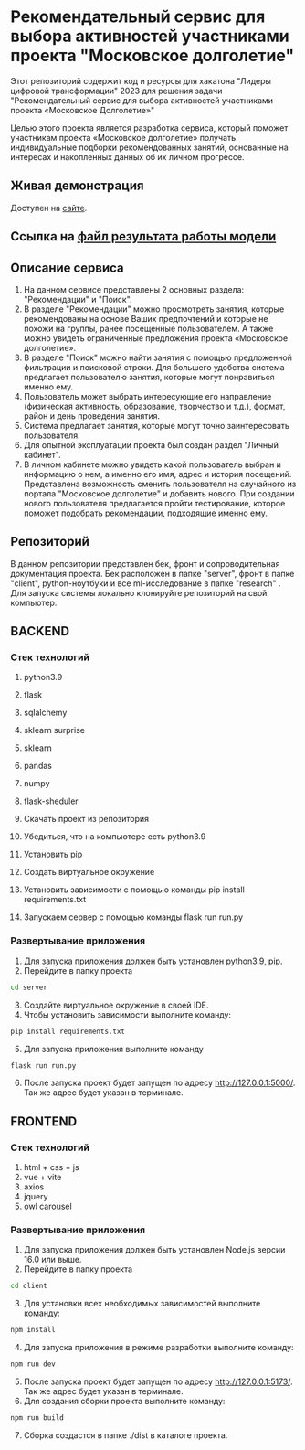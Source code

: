 # Рекомендательный сервис для выбора активностей участниками проекта "Московское долголетие"

Этот репозиторий содержит код и ресурсы для хакатона "Лидеры цифровой трансформации" 2023 для решения задачи "Рекомендательный сервис для выбора активностей участниками проекта «Московское Долголетие»"

Целью этого проекта является разработка сервиса, который поможет участникам проекта «Московское долголетие» получать индивидуальные подборки рекомендованных занятий, основанные на интересах и накопленных данных об их личном прогрессе.

## Живая демонстрация

Доступен на [сайте](http://178.170.194.84/).

## Ссылка на [файл результата работы модели](https://drive.google.com/file/d/1lW-YjyNuKRvPxnHdQks5clGSljdko2np/view?usp=sharing)

## Описание сервиса

1. На данном сервисе представлены 2 основных раздела: "Рекомендации" и "Поиск".
2. В разделе "Рекомендации" можно просмотреть занятия, которые рекомендованы на основе Ваших предпочтений и которые не похожи на группы, ранее посещенные пользователем. А также можно увидеть ограниченные предложения проекта «Московское долголетие».
3. В разделе "Поиск" можно найти занятия с помощью предложенной фильтрации и поисковой строки. Для большего удобства система предлагает пользователю занятия, которые могут понравиться именно ему.
4. Пользователь может выбрать интересующие его направление (физическая активность, образование, творчество и т.д.), формат, район и день проведения занятия.
5. Система предлагает занятия, которые могут точно заинтересовать пользователя.
6. Для опытной эксплуатации проекта был создан раздел "Личный кабинет". 
7. В личном кабинете можно увидеть какой пользователь выбран и информацию о нем, а именно его имя, адрес и история посещений. Представлена возможность сменить пользователя на случайного из портала "Московское долголетие" и добавить нового. При создании нового пользователя предлагается пройти тестирование, которое поможет подобрать рекомендации, подходящие именно ему.

## Репозиторий 

В данном репозитории представлен бек, фронт и сопроводительная документация проекта.
Бек расположен в папке "server", фронт в папке "client", python-ноутбуки и все ml-исследование в папке "research" . Для запуска системы локально клонируйте репозиторий на свой компьютер.

## BACKEND

### Стек технологий
1. python3.9
2. flask
3. sqlalchemy
4. sklearn surprise
5. sklearn
6. pandas
7. numpy
8. flask-sheduler

1. Скачать проект из репозитория
2. Убедиться, что на компьютере есть python3.9
3. Установить pip
4. Создать виртуальное окружение
5. Установить зависимости с помощью команды pip install requirements.txt
6. Запускаем сервер с помощью команды flask run run.py

### Развертывание приложения
1. Для запуска приложения должен быть установлен python3.9, pip.
2. Перейдите в папку проекта
```sh
cd server
```
3. Создайте виртуальное окружение в своей IDE.
4. Чтобы установить зависимости выполните команду:
```sh
pip install requirements.txt
```
5. Для запуска приложения выполните команду
```sh
flask run run.py
```
6. После запуска проект будет запущен по адресу http://127.0.0.1:5000/. Так же адрес будет указан в терминале.

## FRONTEND

### Стек технологий
1. html + css + js
2. vue + vite
3. axios
4. jquery
5. owl carousel

### Развертывание приложения
1. Для запуска приложения должен быть установлен Node.js версии 16.0 или выше.
2. Перейдите в папку проекта
```sh
cd client
```
3. Для установки всех необходимых зависимостей выполните команду:
```sh
npm install
```
4. Для запуска приложения в режиме разработки выполните команду:
```sh
npm run dev
```
5. После запуска проект будет запущен по адресу http://127.0.0.1:5173/. Так же адрес будет указан в терминале.
6. Для создания сборки проекта выполните команду:
```sh
npm run build
```
7. Сборка создастся в папке ./dist в каталоге проекта.
